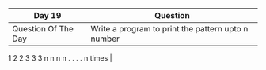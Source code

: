 
| Day 19      | Question    |
| ----------- | ----------- |
| Question Of The Day  | Write a program to print the pattern upto n number  
1
2 2
3 3 3
n n n n . . . . n times   |
